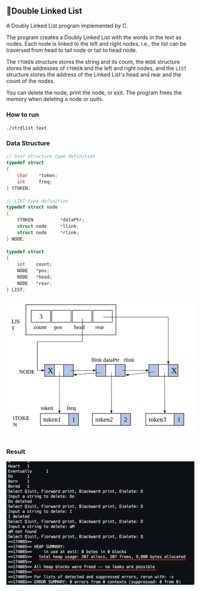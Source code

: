 ## 📕Double Linked List

A Doubly Linked List program implemented by C.

The program creates a Doubly Linked List with the words in the text as nodes. Each node is linked to the left and right nodes, i.e., the list can be traversed from head to tail node or tail to head node.

The `tTOKEN` structure  stores the string and its count, the `NODE` structure stores the addresses of `tTOKEN` and the left and right nodes, and the `LIST` structure stores the address of the Linked List's head and rear and the count of the nodes.

You can delete the node, print the node, or exit. The program frees the memory when deleting a node or quits.

### How to run

`./strdlist text`

### Data Structure

```c++
// User structure type definition
typedef struct
{
    char    *token;
    int     freq;
} tTOKEN;

// LIST type definition
typedef struct node
{
    tTOKEN          *dataPtr;
    struct node     *llink;
    struct node     *rlink;
} NODE;

typedef struct
{
    int    count;
    NODE   *pos;
    NODE   *head;
    NODE   *rear;
} LIST;
```

<img src="./img/archi.png" alt="structure" width="500" />

### Result

<img src="./img/result.png" alt="result" width="500" />

